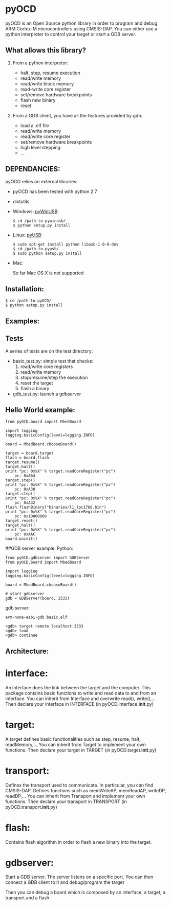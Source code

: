 pyOCD
=====
pyOCD is an Open Source python library in order to program and
debug ARM Cortex-M microcontrollers using CMSIS-DAP. You can either
use a python interpreter to control your target or start a GDB server.


What allows this library?
-------------------------
1. From a python interpretor:
    * halt, step, resume execution
    * read/write memory
    * read/write block memory
    * read-write core register
    * set/remove hardware breakpoints
    * flash new binary
    * reset

2. From a GDB client, you have all the features provided by gdb:
    * load a .elf file
    * read/write memory
    * read/write core register
    * set/remove hardware breakpoints
    * high level stepping
    * ...
    
    
DEPENDANCIES:
-------------
pyOCD relies on external libraries:
* pyOCD has been tested with python 2.7
* distutils 
* Windows: [pyWinUSB](https://github.com/rene-aguirre/pywinusb):
    ```
    $ cd /path-to-pywinusb/
    $ python setup.py install
    ```
* Linux: [pyUSB](https://github.com/walac/pyusb):
    ```
    $ sudo apt-get install python libusb-1.0-0-dev
    $ cd /path-to-pyusb/
    $ sudo python setup.py install
    ```
* Mac:

    So far Mac OS X is not supported
    
    
Installation:
-------------

    $ cd /path-to-pyOCD/
    $ python setup.py install

    
Examples:
---------
## Tests
A series of tests are on the test directory:
* basic_test.py: simple test that checks:
    1. read/write core registers
    2. read/write memory
    3. stop/resume/step the execution
    4. reset the target
    5. flash a binary
* gdb_test.py: launch a gdbserver

## Hello World example:

    from pyOCD.board import MbedBoard

    import logging
    logging.basicConfig(level=logging.INFO)

    board = MbedBoard.chooseBoard()

    target = board.target
    flash = board.flash
    target.resume()
    target.halt()
    print "pc: 0x%X" % target.readCoreRegister("pc")
        pc: 0xA64
    target.step()
    print "pc: 0x%X" % target.readCoreRegister("pc")
        pc: 0xA30
    target.step()
    print "pc: 0x%X" % target.readCoreRegister("pc")
        pc: 0xA32
    flash.flashBinary("binaries/l1_lpc1768.bin")
    print "pc: 0x%X" % target.readCoreRegister("pc")
        pc: 0x10000000
    target.reset()
    target.halt()
    print "pc: 0x%X" % target.readCoreRegister("pc")
        pc: 0xAAC
    board.uninit()
 
##GDB server example:
Python:

    from pyOCD.gdbserver import GDBServer
    from pyOCD.board import MbedBoard
    
    import logging
    logging.basicConfig(level=logging.INFO)

    board = MbedBoard.chooseBoard()

    # start gdbserver
    gdb = GDBServer(board, 3333)

gdb server:

    arm-none-eabi-gdb basic.elf

    <gdb> target remote localhost:3333
    <gdb> load
    <gdb> continue


Architecture:
-------------

# interface:
An interface does the link between the target and the computer.
This package contains basic functions to write and read data to and from
an interface. You can inherit from Interface and overwrite read(), write(),...
Then declare your interface in INTERFACE (in pyOCD.interface.__init__.py)

# target:
A target defines basic functionalities such as step, resume, halt, readMemory,...
You can inherit from Target to implement your own functions.
Then declare your target in TARGET (in pyOCD.target.__init__.py)

# transport:
Defines the transport used to communicate. In particular, you can find CMSIS-DAP. 
Defines functions such as memWriteAP, memReadAP, writeDP, readDP,...
You can inherit from Transport and implement your own functions.
Then declare your transport in TRANSPORT (in pyOCD.transport.__init__.py)

# flash:
Contains flash algorithm in order to flash a new binary into the target.

# gdbserver:
Start a GDB server. The server listens on a specific port. You can then
connect a GDB client to it and debug/program the target

Then you can debug a board which is composed by an interface, a target, a transport and a flash